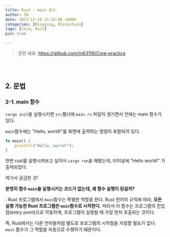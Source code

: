 ```yaml
---
title: Rust - main 함수
author: IN
date: 2023-12-16 21:34:00 +0800
categories: [Blogging, Blockchain]
tags: [Core, Rust]
pin: true

---
```


> 관련 레포: https://github.com/in63119/Core-practice

<br />
<br />

## 2. 문법

### 2-1. main 함수

`cargo init`을 실행시키면 `src`폴더에 `main.rs` 파일이 생기면서 안에는 main 함수가 있다.
<br />

`main`함수에는 "Hello, world!"를 화면에 출력하는 명령이 포함되어 있다.

```rust
fn main() {
    println!("Hello, world!");
}
```

한번 rust를 실행시켜보고 싶어서 `cargo run`을 해봤는데, 터미널에 "Hello world!" 가 출력되었다.
<br />

여기서 궁금한 것!
<br />

**분명히 함수 `main`을 실행시키는 코드가 없는데, 왜 함수 실행이 된걸까?**
<br />

: Rust 프로그램에서 `main`함수는 특별한 역할을 한다. Rust 언어의 규칙에 따라, **모든 실행 가능한 Rust 프로그램은 `main`함수로 시작한다.** 따라서 이 함수는 프로그램의 진입점(entry point)으로 작동하며, 프로그램이 실행될 때 가장 먼저 호출되는 것이다.
<br />

즉, Rust에서는 다른 언어들처럼 별도로 프로그램의 시작점을 지정할 필요가 없다. `main` 함수가 그 역할을 자동으로 수행하기 떄문이다.


